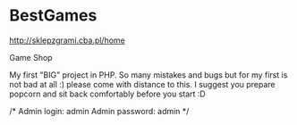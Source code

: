# BestGames

http://sklepzgrami.cba.pl/home

Game Shop

My first "BIG" project in PHP.
So many mistakes and bugs but for my first is not bad at all :)
please come with distance to this.
I suggest you prepare popcorn and sit back comfortably before you start :D

/*
Admin login: admin
Admin password: admin
*/
